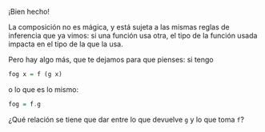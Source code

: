 ¡Bien hecho!

La composición no es mágica, y está sujeta a las mismas reglas de inferencia que ya vimos: si una función usa otra, el tipo de la función usada impacta en el tipo de la que la usa. 

Pero hay algo más, que te dejamos para que pienses: si tengo 

```haskell
fog x = f (g x)
```

o lo que es lo mismo:

```haskell
fog = f.g
```

¿Qué relación se tiene que dar entre lo que devuelve `g` y lo que toma `f`?